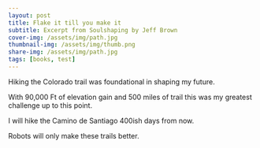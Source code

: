 ```yaml
---
layout: post
title: Flake it till you make it
subtitle: Excerpt from Soulshaping by Jeff Brown
cover-img: /assets/img/path.jpg
thumbnail-img: /assets/img/thumb.png
share-img: /assets/img/path.jpg
tags: [books, test]
---
```


Hiking the Colorado trail was foundational in shaping my future.

With 90,000 Ft of elevation gain and 500 miles of trail this was my greatest challenge up to this point.

I will hike the Camino de Santiago 400ish days from now.

Robots will only make these trails better.

